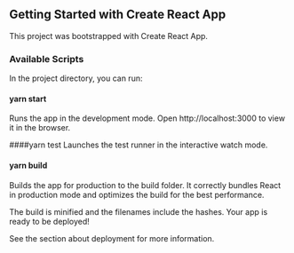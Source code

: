 
## Getting Started with Create React App
This project was bootstrapped with Create React App.

### Available Scripts
In the project directory, you can run:

#### yarn start
Runs the app in the development mode.
Open http://localhost:3000 to view it in the browser.

####yarn test
Launches the test runner in the interactive watch mode.

#### yarn build
Builds the app for production to the build folder.
It correctly bundles React in production mode and optimizes the build for the best performance.

The build is minified and the filenames include the hashes.
Your app is ready to be deployed!

See the section about deployment for more information.
